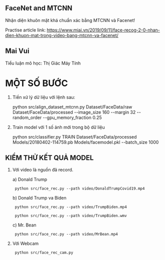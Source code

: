 ## FaceNet and MTCNN
Nhận diện khuôn mặt khá chuẩn xác bằng MTCNN và Facenet!

Practise article link: 
https://www.miai.vn/2019/09/11/face-recog-2-0-nhan-dien-khuon-mat-trong-video-bang-mtcnn-va-facenet/

## Mai Vui
Tiểu luận mô học: Thị Giác Máy Tính

# MỘT SỐ BƯỚC
1. Tiền xử lý dữ liệu với lệnh sau:

    python src/align_dataset_mtcnn.py  Dataset/FaceData/raw Dataset/FaceData/processed --image_size 160 --margin 32  --random_order --gpu_memory_fraction 0.25

2. Train model với 1 số ảnh mới trong bộ dữ liệu 

    python src/classifier.py TRAIN Dataset/FaceData/processed Models/20180402-114759.pb Models/facemodel.pkl --batch_size 1000

## KIỂM THỬ KẾT QUẢ MODEL
1. Với video là nguồn đã record.

    a) Donald Trump
    
        python src/face_rec.py --path video/DonaldTrumpCovid19.mp4 
    
    b) Donald Trump va Biden

        python src/face_rec.py --path video/TrumpBiden.mp4    
        
        python src/face_rec.py --path video/TrumpBiden.wmv
        
    c) Mr. Bean
        
        python src/face_rec.py --path video/MrBean.mp4 

2. Với Webcam
    
        python src/face_rec_cam.py

 